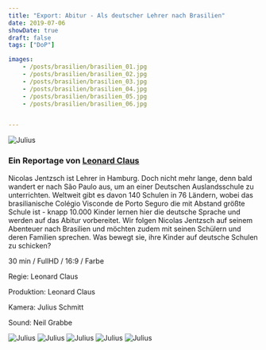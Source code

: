 ```yaml
---
title: "Export: Abitur - Als deutscher Lehrer nach Brasilien"
date: 2019-07-06
showDate: true
draft: false
tags: ["DoP"]

images:
    - /posts/brasilien/brasilien_01.jpg
    - /posts/brasilien/brasilien_02.jpg
    - /posts/brasilien/brasilien_03.jpg
    - /posts/brasilien/brasilien_04.jpg
    - /posts/brasilien/brasilien_05.jpg
    - /posts/brasilien/brasilien_06.jpg


---
```


![Julius](/posts/brasilien/brasilien_01.jpg)

### Ein Reportage von [Leonard Claus](leonardclaus.de)

Nicolas Jentzsch ist Lehrer in Hamburg. Doch nicht mehr lange, denn bald wandert er nach São Paulo aus, um an einer Deutschen Auslandsschule zu unterrichten. 
Weltweit gibt es davon 140 Schulen in 76 Ländern, wobei das brasilianische Colégio Visconde de Porto Seguro  die mit Abstand größte Schule ist - knapp 10.000 Kinder lernen hier die deutsche Sprache und werden auf das Abitur vorbereitet.
Wir folgen Nicolas Jentzsch auf seinem Abenteuer nach Brasilien und möchten zudem mit seinen Schülern und deren Familien sprechen. Was bewegt sie, ihre Kinder auf deutsche Schulen zu schicken?

30 min / FullHD / 16:9 / Farbe

Regie:
Leonard Claus

Produktion:
Leonard Claus

Kamera:
Julius Schmitt

Sound:
Neil Grabbe


![Julius](/posts/brasilien/brasilien_02.jpg)
![Julius](/posts/brasilien/brasilien_03.jpg)
![Julius](/posts/brasilien/brasilien_04.jpg)
![Julius](/posts/brasilien/brasilien_05.jpg)
![Julius](/posts/brasilien/brasilien_06.jpg)

